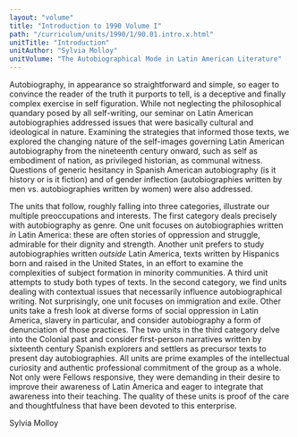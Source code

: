 ```yaml
---
layout: "volume"
title: "Introduction to 1990 Volume I"
path: "/curriculum/units/1990/1/90.01.intro.x.html"
unitTitle: "Introduction"
unitAuthor: "Sylvia Molloy"
unitVolume: "The Autobiographical Mode in Latin American Literature"
---
```

<body>
 <p>
  Autobiography, in appearance so straightforward and simple, so eager to convince the reader of the truth it purports to tell, is a deceptive and finally complex exercise in self figuration. While not neglecting the philosophical quandary posed by all self-writing, our seminar on Latin American autobiographies addressed issues that were basically cultural and ideological in nature. Examining the strategies that informed those texts, we explored the changing nature of the self-images governing Latin American autobiography from the nineteenth century onward, such as self as embodiment of nation, as privileged historian, as communal witness. Questions of generic hesitancy in Spanish American autobiography (is it history or is it fiction) and of gender inflection (autobiographies written by men vs. autobiographies written by women) were also addressed.
 </p>
 <p>
  The units that follow, roughly falling into three categories, illustrate our multiple preoccupations and interests. The first category deals precisely with autobiography as genre. One unit focuses on autobiographies written
  <i>
   in
  </i>
  Latin America: these are often stories of oppression and struggle, admirable for their dignity and strength. Another unit prefers to study autobiographies written
  <i>
   outside
  </i>
  Latin America, texts written by Hispanics born and raised in the United States, in an effort to examine the complexities of subject formation in minority communities. A third unit attempts to study both types of texts. In the second category, we find units dealing with contextual issues that necessarily influence autobiographical writing. Not surprisingly, one unit focuses on immigration and exile. Other units take a fresh look at diverse forms of social oppression in Latin America, slavery in particular, and consider autobiography a form of denunciation of those practices. The two units in the third category delve into the Colonial past and consider first-person narratives written by sixteenth century Spanish explorers and settlers as precursor texts to present day autobiographies. All units are prime examples of the intellectual curiosity and authentic professional commitment of the group as a whole. Not only were Fellows responsive, they were demanding in their desire to improve their awareness of Latin America and eager to integrate that awareness into their teaching. The quality of these units is proof of the care and thoughtfulness that have been devoted to this enterprise.
 </p>
 <p>
  Sylvia Molloy
 </p>

</body>